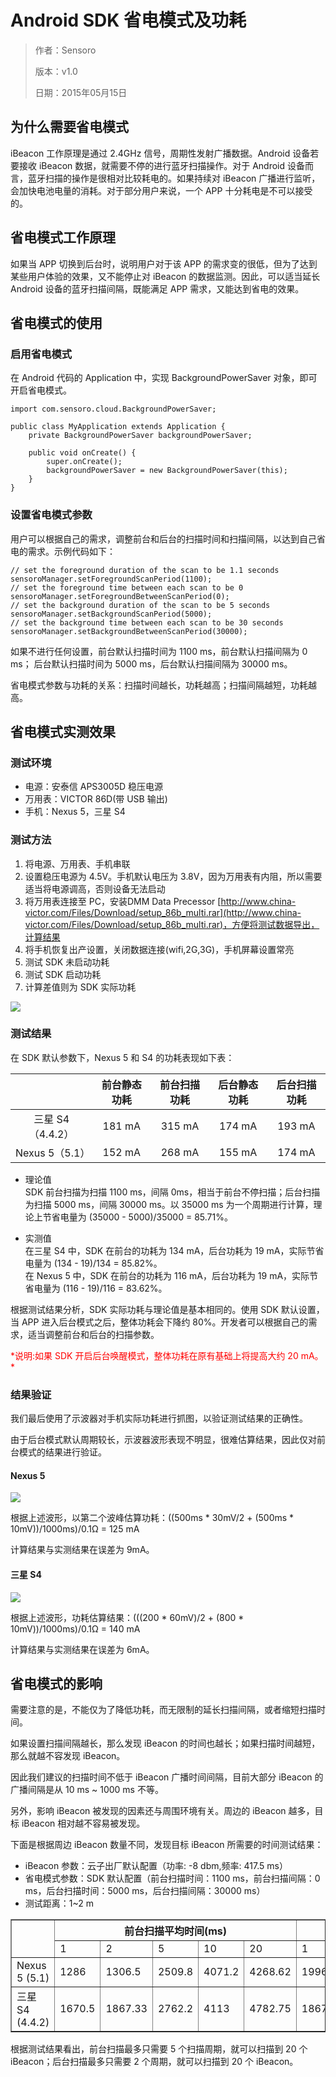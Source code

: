 # Android SDK 省电模式及功耗

> 作者：Sensoro
> 
> 版本：v1.0
> 
> 日期：2015年05月15日



## 为什么需要省电模式

iBeacon 工作原理是通过 2.4GHz 信号，周期性发射广播数据。Android 设备若要接收 iBeacon 数据，就需要不停的进行蓝牙扫描操作。对于 Android 设备而言，蓝牙扫描的操作是很相对比较耗电的。如果持续对 iBeacon 广播进行监听，会加快电池电量的消耗。对于部分用户来说，一个 APP 十分耗电是不可以接受的。

## 省电模式工作原理

如果当 APP 切换到后台时，说明用户对于该 APP 的需求变的很低，但为了达到某些用户体验的效果，又不能停止对 iBeacon 的数据监测。因此，可以适当延长 Android 设备的蓝牙扫描间隔，既能满足 APP 需求，又能达到省电的效果。

## 省电模式的使用

### 启用省电模式

在 Android 代码的 Application 中，实现 BackgroundPowerSaver 对象，即可开启省电模式。

```
import com.sensoro.cloud.BackgroundPowerSaver;

public class MyApplication extends Application {
    private BackgroundPowerSaver backgroundPowerSaver;

    public void onCreate() {
        super.onCreate();
        backgroundPowerSaver = new BackgroundPowerSaver(this);
    }
}
```

### 设置省电模式参数

用户可以根据自己的需求，调整前台和后台的扫描时间和扫描间隔，以达到自己省电的需求。示例代码如下：

```
// set the foreground duration of the scan to be 1.1 seconds
sensoroManager.setForegroundScanPeriod(1100);
// set the foreground time between each scan to be 0
sensoroManager.setForegroundBetweenScanPeriod(0);
// set the background duration of the scan to be 5 seconds
sensoroManager.setBackgroundScanPeriod(5000);
// set the background time between each scan to be 30 seconds
sensoroManager.setBackgroundBetweenScanPeriod(30000);
```
如果不进行任何设置，前台默认扫描时间为 1100 ms，前台默认扫描间隔为 0 ms；
后台默认扫描时间为 5000 ms，后台默认扫描间隔为 30000 ms。

省电模式参数与功耗的关系：扫描时间越长，功耗越高；扫描间隔越短，功耗越高。

## 省电模式实测效果

### 测试环境

- 电源：安泰信 APS3005D 稳压电源
- 万用表：VICTOR 86D(带 USB 输出)
- 手机：Nexus 5，三星 S4

### 测试方法

1. 将电源、万用表、手机串联
2. 设置稳压电源为 4.5V。手机默认电压为 3.8V，因为万用表有内阻，所以需要适当将电源调高，否则设备无法启动
3. 将万用表连接至 PC，安装DMM Data Precessor [http://www.china-victor.com/Files/Download/setup_86b_multi.rar](http://www.china-victor.com/Files/Download/setup_86b_multi.rar)，方便将测试数据导出，计算结果
4. 将手机恢复出产设置，关闭数据连接(wifi,2G,3G)，手机屏幕设置常亮
5. 测试 SDK 未启动功耗
6. 测试 SDK 启动功耗
7. 计算差值则为 SDK 实际功耗


![](https://raw.githubusercontent.com/Sensoro/Sensoro.github.io/master/download/sdk/android/res/images/battery-manager-1.png)


### 测试结果


在 SDK 默认参数下，Nexus 5 和 S4 的功耗表现如下表：

|         			| 前台静态功耗 	| 前台扫描功耗 | 后台静态功耗 	| 后台扫描功耗 |
| :--------------:	|:------------:	| :------:	| :------:| :------:|
| 三星 S4 （4.4.2）	| 181 mA       | 315 mA		| 174 mA  | 193 mA  |
| Nexus 5（5.1）		| 152 mA		| 268 mA     | 155 mA | 174 mA|

- 理论值</br>
	SDK 前台扫描为扫描 1100 ms，间隔 0ms，相当于前台不停扫描；后台扫描为扫描 5000 ms，间隔 30000 ms。以 35000 ms 为一个周期进行计算，理论上节省电量为 (35000 - 5000)/35000 = 85.71%。
	
- 实测值</br>
	在三星 S4 中，SDK 在前台的功耗为 134 mA，后台功耗为 19 mA，实际节省电量为 (134 - 19)/134 = 85.82%。</br>
	在 Nexus 5 中，SDK 在前台的功耗为 116 mA，后台功耗为 19 mA，实际节省电量为 (116 - 19)/116 = 83.62%。

根据测试结果分析，SDK 实际功耗与理论值是基本相同的。使用 SDK 默认设置，当 APP 进入后台模式之后，整体功耗会下降约 80%。开发者可以根据自己的需求，适当调整前台和后台的扫描参数。

<font color="red">
*说明:如果 SDK 开启后台唤醒模式，整体功耗在原有基础上将提高大约 20 mA。* 
</font>

### 结果验证

我们最后使用了示波器对手机实际功耗进行抓图，以验证测试结果的正确性。

由于后台模式默认周期较长，示波器波形表现不明显，很难估算结果，因此仅对前台模式的结果进行验证。

#### Nexus 5

![](https://raw.githubusercontent.com/Sensoro/Sensoro.github.io/master/download/sdk/android/res/images/battery-manager-2.png)

根据上述波形，以第二个波峰估算功耗：((500ms * 30mV/2 + (500ms * 10mV))/1000ms)/0.1Ω = 125 mA

计算结果与实测结果在误差为 9mA。

#### 三星 S4

![](https://raw.githubusercontent.com/Sensoro/Sensoro.github.io/master/download/sdk/android/res/images/battery-manager-3.png)

根据上述波形，功耗估算结果：(((200 * 60mV)/2 + (800 * 10mV))/1000ms)/0.1Ω = 140 mA


计算结果与实测结果在误差为 6mA。

## 省电模式的影响

需要注意的是，不能仅为了降低功耗，而无限制的延长扫描间隔，或者缩短扫描时间。

如果设置扫描间隔越长，那么发现 iBeacon 的时间也越长；如果扫描时间越短，那么就越不容发现 iBeacon。

因此我们建议的扫描时间不低于 iBeacon 广播时间间隔，目前大部分 iBeacon 的广播间隔是从 10 ms ~ 1000 ms 不等。

另外，影响 iBeacon 被发现的因素还与周围环境有关。周边的 iBeacon 越多，目标 iBeacon 相对越不容易被发现。

下面是根据周边 iBeacon 数量不同，发现目标 iBeacon 所需要的时间测试结果：

- iBeacon 参数：云子出厂默认配置（功率: -8 dbm,频率: 417.5 ms）
- 省电模式参数：SDK 默认配置（前台扫描时间：1100 ms，前台扫描间隔：0 ms，后台扫描时间：5000 ms，后台扫描间隔：30000 ms）
- 测试距离：1~2 m

<html>
	<body>
		<table border="1">
			<tr>
  				<th rowspan="2"></th>
  				<th colspan="5">前台扫描平均时间(ms)</th>
  				<th colspan="5">后台扫描平均时间(ms)</th>
			</tr>
			<tr>
  				<td>1</td>
  				<td>2</td>
  				<td>5</td>
  				<td>10</td>
  				<td>20</td>
  				<td>1</td>
  				<td>2</td>
  				<td>5</td>
  				<td>10</td>
  				<td>20</td>
			</tr>
			<tr>
 				<td>Nexus 5 (5.1)</td>
  				<td>1286</td>
  				<td>1306.5</td>
  				<td>2509.8</td>
  				<td>4071.2</td>
  				<td>4268.62</td>
  				<td>1996</td>
  				<td>1591.5</td>
  				<td>4121.75</td>
  				<td>31505.7</td>
  				<td>36519.5</td>
			</tr>
			<tr>
 				<td>三星 S4 (4.4.2)</td>
  				<td>1670.5</td>
  				<td>1867.33</td>
  				<td>2762.2</td>
  				<td>4113</td>
  				<td>4782.75</td>
  				<td>1867.33</td>
  				<td>1800.57</td>
  				<td>8722.74</td>
  				<td>37243.8</td>
  				<td>36702.5</td>
			</tr>
		</table>
	<body>
</html>

根据测试结果看出，前台扫描最多只需要 5 个扫描周期，就可以扫描到 20 个 iBeacon；后台扫描最多只需要 2 个周期，就可以扫描到 20 个 iBeacon。




